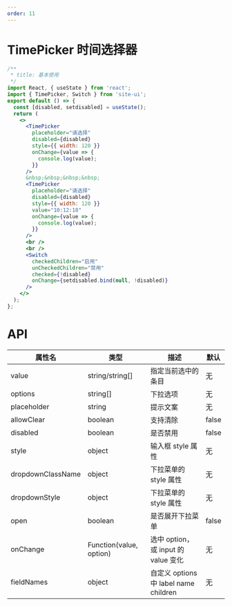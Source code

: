 ```yaml
---
order: 11
---
```


# TimePicker 时间选择器

```jsx
/**
 * title: 基本使用
 */
import React, { useState } from 'react';
import { TimePicker, Switch } from 'site-ui';
export default () => {
  const [disabled, setdisabled] = useState();
  return (
    <>
      <TimePicker
        placeholder="请选择"
        disabled={disabled}
        style={{ width: 120 }}
        onChange={value => {
          console.log(value);
        }}
      />
      &nbsp;&nbsp;&nbsp;&nbsp;
      <TimePicker
        placeholder="请选择"
        disabled={disabled}
        style={{ width: 120 }}
        value="10:12:18"
        onChange={value => {
          console.log(value);
        }}
      />
      <br />
      <br />
      <Switch
        checkedChildren="启用"
        unCheckedChildren="禁用"
        checked={!disabled}
        onChange={setdisabled.bind(null, !disabled)}
      />
    </>
  );
};
```

# API

| **属性名**        | **类型**                | **描述**                              | **默认** |
| ----------------- | ----------------------- | ------------------------------------- | -------- |
| value             | string/string[]         | 指定当前选中的条目                    | 无       |
| options           | string[]                | 下拉选项                              | 无       |
| placeholder       | string                  | 提示文案                              | 无       |
| allowClear        | boolean                 | 支持清除                              | false    |
| disabled          | boolean                 | 是否禁用                              | false    |
| style             | object                  | 输入框 style 属性                     | 无       |
| dropdownClassName | object                  | 下拉菜单的 style 属性                 | 无       |
| dropdownStyle     | object                  | 下拉菜单的 style 属性                 | 无       |
| open              | boolean                 | 是否展开下拉菜单                      | false    |
| onChange          | Function(value, option) | 选中 option，或 input 的 value 变化   | 无       |
| fieldNames        | object                  | 自定义 options 中 label name children | 无       |

